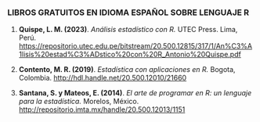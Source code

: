### LIBROS GRATUITOS EN IDIOMA ESPAÑOL SOBRE LENGUAJE R

1. **Quispe, L. M. (2023)**.  _Análisis estadístico con R._ UTEC Press. Lima, Perú. <https://repositorio.utec.edu.pe/bitstream/20.500.12815/317/1/An%C3%A1lisis%20estad%C3%ADstico%20con%20R_Antonio%20Quispe.pdf>

2. **Contento, M. R. (2019)**. _Estadística con aplicaciones en R._ Bogota, Colombia. <http://hdl.handle.net/20.500.12010/21660>

3. **Santana, S. y Mateos, E. (2014)**. _El arte de programar en R: un lenguaje para la estadística._ Morelos, México.
<http://repositorio.imta.mx/handle/20.500.12013/1151>


